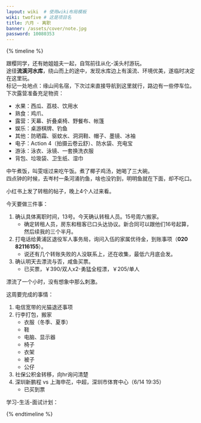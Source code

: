 ```yaml
---
layout: wiki  # 使用wiki布局模板
wiki: twofive # 这是项目名
title: 六月 - 离职
banner: /assets/cover/note.jpg
password: 10080353
---
```


{% timeline %}

<!-- node 2025.06.01 -->
跟樱同学，还有她姐姐夫一起，自驾前往从化-溪头村游玩。  
途径**流溪河水库**，绕山而上的途中，发现水库边上有溪流、环境优美，遂临时决定在这里玩。  
标记一处地点：缘山间名宿，下次过来直接导航到这里就行，路边有一些停车位。  
下次露营准备充足物资：
- 水果：西瓜、荔枝、饮用水
- 熟食：鸡爪、
- 露营：天幕、折叠桌椅、野餐布、帐篷
- 娱乐：桌游棋牌、钓鱼
- 其他：防晒霜、驱蚊水、洞洞鞋、帽子、墨镜、冰袖
- 电子：Action 4（拍摄云卷云舒）、防水袋、充电宝
- 游泳：泳衣、泳镜、一套换洗衣服
- 背包、垃圾袋、卫生纸、湿巾

<!-- node 2025.06.02 -->
中午煮饭，叫雯瑶过来吃午饭。煮了椰子鸡汤，她喝了三大碗。  
四点钟的时候，去岑村一条河涌钓鱼，啥也没钓到，明明鱼就在下面，却不吃口。

<!-- node 2025.06.03 -->
小红书上发了转租的帖子，晚上4个人过来看。

<!-- node 2025.06.06 -->
今天要做三件事：  
1. 确认具体离职时间，13号。今天确认转租人员。15号周六搬家。
    - 确定转租人员，房东和租客已口头达协议。新合同可以跟他们16号起算，然后续我的三个半月。
2. 打电话给黄浦区退役军人事务局，询问入伍的家属优待金，到账事项（**020 82116155**）。
    - 说还有几个转账失败的人没联系上，还在收集，最低六月底会发。
3. 确认明天去漂流与否，咸鱼买票。
    - 已买票，￥390/双人x2-勇猛全程漂，￥205/单人

<!-- node 2025.06.07 黄腾峡漂流 -->
漂流了一个小时，没有想象中那么刺激。

<!-- node 2025.06.09 离职周 周一 暴晒炎热 -->
这周要完成的事情：
1. 电信宽带的光猫退还事项
2. 行李打包，搬家
    - 衣服（冬季、夏季）
    - 鞋
    - 电脑、显示器
    - 椅子
    - 衣架
    - 被子
    - 公仔
3. 社保公积金转移，向hr询问清楚
4. 深圳新鹏程 vs 上海申花，中超，深圳市体育中心（6/14 19:35）
    - 已买到票

<!-- node 2025.06.10 周二 暴晒炎热 -->
学习-生活-面试计划：


{% endtimeline %}


